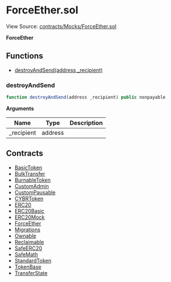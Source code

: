 # ForceEther.sol

View Source: [contracts/Mocks/ForceEther.sol](../contracts/Mocks/ForceEther.sol)

**ForceEther**

## Functions

- [destroyAndSend(address _recipient)](#destroyandsend)

### destroyAndSend

```js
function destroyAndSend(address _recipient) public nonpayable
```

**Arguments**

| Name        | Type           | Description  |
| ------------- |------------- | -----|
| _recipient | address |  | 

## Contracts

* [BasicToken](BasicToken.md)
* [BulkTransfer](BulkTransfer.md)
* [BurnableToken](BurnableToken.md)
* [CustomAdmin](CustomAdmin.md)
* [CustomPausable](CustomPausable.md)
* [CYBRToken](CYBRToken.md)
* [ERC20](ERC20.md)
* [ERC20Basic](ERC20Basic.md)
* [ERC20Mock](ERC20Mock.md)
* [ForceEther](ForceEther.md)
* [Migrations](Migrations.md)
* [Ownable](Ownable.md)
* [Reclaimable](Reclaimable.md)
* [SafeERC20](SafeERC20.md)
* [SafeMath](SafeMath.md)
* [StandardToken](StandardToken.md)
* [TokenBase](TokenBase.md)
* [TransferState](TransferState.md)
